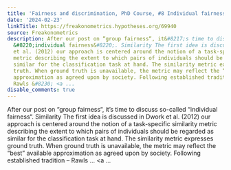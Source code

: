 ```yaml
---
title: 'Fairness and discrimination, PhD Course, #8 Individual fairness'
date: '2024-02-23'
linkTitle: https://freakonometrics.hypotheses.org/69940
source: Freakonometrics
description: After our post on “group fairness“, it&#8217;s time to discuss so-called
  &#8220;individual fairness&#8220;. Similarity The first idea is discussed in Dwork
  et al. (2012) our approach is centered around the notion of a task-specific similarity
  metric describing the extent to which pairs of individuals should be regarded as
  similar for the classification task at hand. The similarity metric expresses ground
  truth. When ground truth is unavailable, the metric may reflect the “best” available
  approximation as agreed upon by society. Following established tradition &#8211;
  Rawls &#8230; <a ...
disable_comments: true
---
```

After our post on “group fairness“, it&#8217;s time to discuss so-called &#8220;individual fairness&#8220;. Similarity The first idea is discussed in Dwork et al. (2012) our approach is centered around the notion of a task-specific similarity metric describing the extent to which pairs of individuals should be regarded as similar for the classification task at hand. The similarity metric expresses ground truth. When ground truth is unavailable, the metric may reflect the “best” available approximation as agreed upon by society. Following established tradition &#8211; Rawls &#8230; <a ...